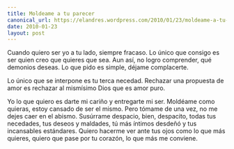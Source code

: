 ```yaml
---
title: Moldeame a tu parecer
canonical_url: https://elandres.wordpress.com/2010/01/23/moldeame-a-tu-parecer/
date: 2010-01-23
layout: post
---
```


Cuando quiero ser yo a tu lado, siempre fracaso. Lo único que consigo es ser quien creo que quieres que sea. Aun así, no logro comprender, qué demonios deseas. Lo que pido es simple, déjame complacerte.

<!--more-->

Lo único que se interpone es tu terca necedad. Rechazar una propuesta de amor es rechazar al mismísimo Dios que es amor puro.

Yo lo que quiero es darte mi cariño y entregarte mi ser. Moldéame como quieras, estoy cansado de ser el mismo. Pero tómame de una vez, no me dejes caer en el abismo. Susúrrame despacio, bien, despacito, todas tus necedades, tus deseos y maldades, tú más íntimos desdeñó y tus incansables estándares. Quiero hacerme ver ante tus ojos como lo que más quieres, quiero que pase por tu corazón, lo que más me conviene.
